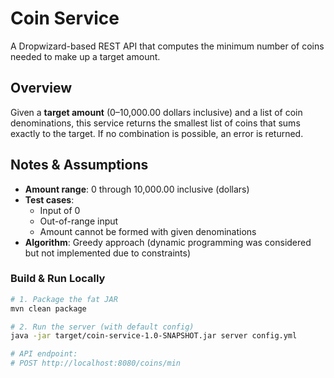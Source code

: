 # Coin Service
A Dropwizard-based REST API that computes the minimum number of coins needed to make up a target amount.

## Overview  
Given a **target amount** (0–10,000.00 dollars inclusive) and a list of coin denominations, this service returns the smallest list of coins that sums exactly to the target. If no combination is possible, an error is returned.

## Notes & Assumptions  
- **Amount range**: 0 through 10,000.00 inclusive (dollars) 
- **Test cases**:  
  - Input of 0
  - Out-of-range input 
  - Amount cannot be formed with given denominations
- **Algorithm**: Greedy approach (dynamic programming was considered but not implemented due to constraints)
  
### Build & Run Locally  
```bash
# 1. Package the fat JAR
mvn clean package

# 2. Run the server (with default config)
java -jar target/coin-service-1.0-SNAPSHOT.jar server config.yml

# API endpoint:
# POST http://localhost:8080/coins/min
